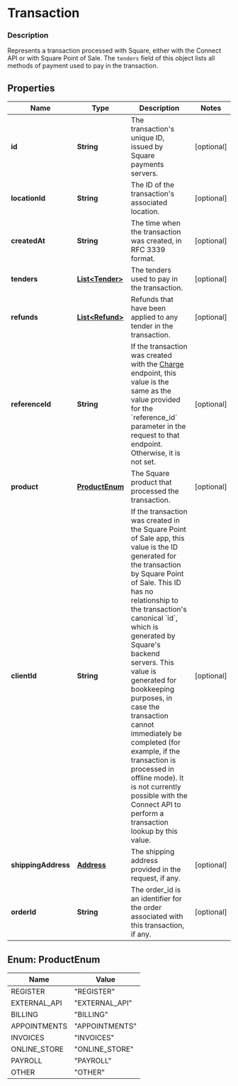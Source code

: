 
# Transaction

### Description

Represents a transaction processed with Square, either with the Connect API or with Square Point of Sale.  The `tenders` field of this object lists all methods of payment used to pay in the transaction.

## Properties
Name | Type | Description | Notes
------------ | ------------- | ------------- | -------------
**id** | **String** | The transaction&#39;s unique ID, issued by Square payments servers. |  [optional]
**locationId** | **String** | The ID of the transaction&#39;s associated location. |  [optional]
**createdAt** | **String** | The time when the transaction was created, in RFC 3339 format. |  [optional]
**tenders** | [**List&lt;Tender&gt;**](Tender.md) | The tenders used to pay in the transaction. |  [optional]
**refunds** | [**List&lt;Refund&gt;**](Refund.md) | Refunds that have been applied to any tender in the transaction. |  [optional]
**referenceId** | **String** | If the transaction was created with the [Charge](#endpoint-charge) endpoint, this value is the same as the value provided for the &#x60;reference_id&#x60; parameter in the request to that endpoint. Otherwise, it is not set. |  [optional]
**product** | [**ProductEnum**](#ProductEnum) | The Square product that processed the transaction. |  [optional]
**clientId** | **String** | If the transaction was created in the Square Point of Sale app, this value is the ID generated for the transaction by Square Point of Sale.  This ID has no relationship to the transaction&#39;s canonical &#x60;id&#x60;, which is generated by Square&#39;s backend servers. This value is generated for bookkeeping purposes, in case the transaction cannot immediately be completed (for example, if the transaction is processed in offline mode).  It is not currently possible with the Connect API to perform a transaction lookup by this value. |  [optional]
**shippingAddress** | [**Address**](Address.md) | The shipping address provided in the request, if any. |  [optional]
**orderId** | **String** | The order_id is an identifier for the order associated with this transaction, if any. |  [optional]


<a name="ProductEnum"></a>
## Enum: ProductEnum
Name | Value
---- | -----
REGISTER | &quot;REGISTER&quot;
EXTERNAL_API | &quot;EXTERNAL_API&quot;
BILLING | &quot;BILLING&quot;
APPOINTMENTS | &quot;APPOINTMENTS&quot;
INVOICES | &quot;INVOICES&quot;
ONLINE_STORE | &quot;ONLINE_STORE&quot;
PAYROLL | &quot;PAYROLL&quot;
OTHER | &quot;OTHER&quot;



